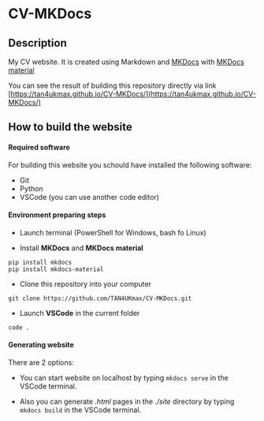 # CV-MKDocs

## Description

My CV website. It is created using Markdown and [MKDocs](https://www.mkdocs.org/) with [MKDocs material](https://squidfunk.github.io/mkdocs-material/)

You can see the result of building this repository directly via link
[https://tan4ukmax.github.io/CV-MKDocs/](https://tan4ukmax.github.io/CV-MKDocs/)

## How to build the website

#### Required software

For building this website you schould have installed the following software:

- Git
- Python
- VSCode (you can use another code editor)

#### Environment preparing steps

- Launch terminal (PowerShell for Windows, bash fo Linux)

- Install **MKDocs** and **MKDocs material**

```
pip install mkdocs
pip install mkdocs-material
```

- Clone this repository into your computer

```
git clone https://github.com/TAN4UKmax/CV-MKDocs.git
```

- Launch **VSCode** in the current folder

```
code .
```

#### Generating website

There are 2 options:

- You can start website on localhost by typing `mkdocs serve` in the VSCode terminal.

- Also you can generate *.html* pages in the *./site* directory by typing `mkdocs build` in the VSCode terminal.